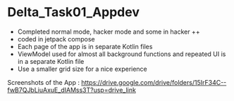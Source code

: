 # Delta_Task01_Appdev
* Completed normal mode, hacker mode and some in hacker ++
* coded in jetpack compose
* Each page of the app is in separate Kotlin files
* ViewModel used for almost all background functions and repeated UI is in a separate Kotlin file
* Use a smaller grid size for a nice experience

Screenshots of the App : https://drive.google.com/drive/folders/15IrF34C--fwB7QJbLiuAxuE_dIAMss3T?usp=drive_link
